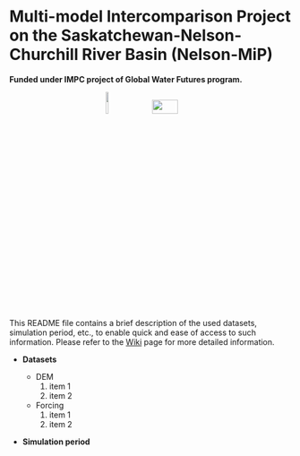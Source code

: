 # Multi-model Intercomparison Project on the Saskatchewan-Nelson-Churchill River Basin (Nelson-MiP) 
**Funded under IMPC project of Global Water Futures program.**
<p align="center">
   <img src="https://github.com/MIsmlAhmed/Nelson-MiP/blob/main/Wiki_info/img/logos/gwf_globe.png" width="9.5%" height="10%" />
   <img src="https://github.com/MIsmlAhmed/Nelson-MiP/blob/main/Wiki_info/img/logos/IMPC_Horizontal_FC.png" width="30%" height="8%" />
</p>

This README file contains a brief description of the used datasets, simulation period, etc., to enable quick and ease of access to such information. Please refer to the [Wiki](https://github.com/MIsmlAhmed/Nelson-MiP/tree/main/Wiki_info) page for more detailed information. <br>

* **Datasets** <br>
    * DEM <br>
        1. item 1
        2. item 2
    * Forcing <br>
        1. item 1
        2. item 2
        
        
* **Simulation period** <br>
